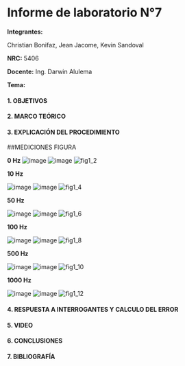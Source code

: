 # Informe de laboratorio N°7

**Integrantes:**

Christian Bonifaz, Jean Jacome, Kevin Sandoval

**NRC:** 5406

**Docente:** Ing. Darwin Alulema

**Tema:** 

#### 1. OBJETIVOS 

#### 2. MARCO TEÓRICO 

#### 3. EXPLICACIÓN DEL PROCEDIMIENTO

##MEDICIONES FIGURA

**0 Hz**
![image](https://user-images.githubusercontent.com/84586968/131201782-b4e74fa0-01ca-4c8f-8c98-944b08045bc6.png)
![image](https://user-images.githubusercontent.com/84586968/131201842-7addc4ef-bfbc-404f-8b3d-38efe9c5c94f.png)
![fig1_2](https://user-images.githubusercontent.com/84586968/131202077-d69d9de5-2da3-4c4e-bab8-63c34b7728ab.PNG)

**10 Hz**

![image](https://user-images.githubusercontent.com/84586968/131202317-bf47e121-1612-420f-9db0-8dd9d25d2dba.png)
![image](https://user-images.githubusercontent.com/84586968/131202333-10f5865f-eb15-4209-86b1-915807958cd2.png)
![fig1_4](https://user-images.githubusercontent.com/84586968/131202336-1fc097d3-13dc-4c00-a674-4238c68b5624.PNG)

**50 Hz**

![image](https://user-images.githubusercontent.com/84586968/131202410-4193821e-5acd-4f0d-aff9-36a1a800929d.png)
![image](https://user-images.githubusercontent.com/84586968/131230200-e0205ac2-770a-4c0e-bdb0-e59095f704ad.png)
![fig1_6](https://user-images.githubusercontent.com/84586968/131230208-a2b20ff2-9c5f-441c-a1d5-670d4b4ad12b.PNG)

**100 Hz**

![image](https://user-images.githubusercontent.com/84586968/131230425-17539598-8963-4079-8d86-ad26c01771c2.png)
![image](https://user-images.githubusercontent.com/84586968/131230308-2dec2ce7-b6cf-4bdc-811a-8a8d0a557f59.png)
![fig1_8](https://user-images.githubusercontent.com/84586968/131230436-7beebf7d-d001-4919-bd57-9a5de495fccc.PNG)

**500 Hz**

![image](https://user-images.githubusercontent.com/84586968/131230455-779bd936-c274-4cf1-b4eb-a5cef6050a5b.png)
![image](https://user-images.githubusercontent.com/84586968/131230346-c5bc4d66-3b96-43c1-816d-b190709befac.png)
![fig1_10](https://user-images.githubusercontent.com/84586968/131230456-c769213d-5bbf-45b7-b133-814b72b67775.PNG)

**1000 Hz**

![image](https://user-images.githubusercontent.com/84586968/131230482-2e87a9bf-66a2-4d4d-85f7-0009f316c7e2.png)
![image](https://user-images.githubusercontent.com/84586968/131230361-1b29af75-64b4-4f32-8b1e-9c5f03289a08.png)
![fig1_12](https://user-images.githubusercontent.com/84586968/131230486-0ba82b43-a109-4305-a780-b0931e9988b4.PNG)

#### 4. RESPUESTA A INTERROGANTES Y CALCULO DEL ERROR

#### 5. VIDEO

#### 6. CONCLUSIONES

#### 7. BIBLIOGRAFÍA
